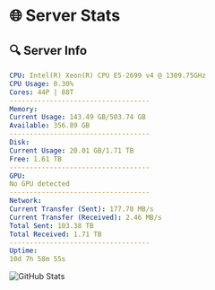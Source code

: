 # 🌐 Server Stats
## 🔍 Server Info
```yaml
CPU: Intel(R) Xeon(R) CPU E5-2699 v4 @ 1309.75GHz
CPU Usage: 0.30%
Cores: 44P | 88T
-----------------------------------
Memory:
Current Usage: 143.49 GB/503.74 GB
Available: 356.89 GB
-----------------------------------
Disk:
Current Usage: 20.01 GB/1.71 TB
Free: 1.61 TB
-----------------------------------
GPU:
No GPU detected
-----------------------------------
Network:
Current Transfer (Sent): 177.70 MB/s
Current Transfer (Received): 2.46 MB/s
Total Sent: 103.38 TB
Total Received: 1.71 TB
-----------------------------------
Uptime:
10d 7h 58m 55s
```
![GitHub Stats](https://img.shields.io/badge/Updated-2025-02-18_06:42:14-blue)